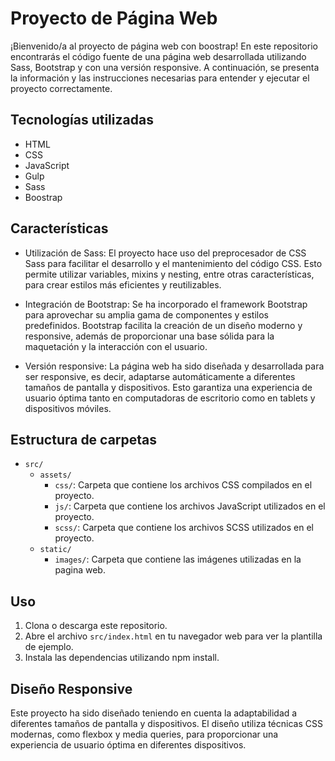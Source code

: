 # Proyecto de Página Web

¡Bienvenido/a al proyecto de página web con boostrap! En este repositorio encontrarás el código fuente de una página web desarrollada utilizando Sass, Bootstrap y con una versión responsive. A continuación, se presenta la información y las instrucciones necesarias para entender y ejecutar el proyecto correctamente.

## Tecnologías utilizadas

- HTML
- CSS
- JavaScript
- Gulp
- Sass
- Boostrap

## Características

- Utilización de Sass: El proyecto hace uso del preprocesador de CSS Sass para facilitar el desarrollo y el mantenimiento del código CSS. Esto permite utilizar variables, mixins y nesting, entre otras características, para crear estilos más eficientes y reutilizables.

- Integración de Bootstrap: Se ha incorporado el framework Bootstrap para aprovechar su amplia gama de componentes y estilos predefinidos. Bootstrap facilita la creación de un diseño moderno y responsive, además de proporcionar una base sólida para la maquetación y la interacción con el usuario.

- Versión responsive: La página web ha sido diseñada y desarrollada para ser responsive, es decir, adaptarse automáticamente a diferentes tamaños de pantalla y dispositivos. Esto garantiza una experiencia de usuario óptima tanto en computadoras de escritorio como en tablets y dispositivos móviles.

## Estructura de carpetas

- `src/`
  - `assets/`
    - `css/`: Carpeta que contiene los archivos CSS compilados en el proyecto.
    - `js/`: Carpeta que contiene los archivos JavaScript utilizados en el proyecto.
    - `scss/`: Carpeta que contiene los archivos SCSS utilizados en el proyecto.
  - `static/`
    - `images/`: Carpeta que contiene las imágenes utilizadas en la pagina web.

## Uso

1. Clona o descarga este repositorio.
2. Abre el archivo `src/index.html` en tu navegador web para ver la plantilla de ejemplo.
3. Instala las dependencias utilizando npm install.

## Diseño Responsive

Este proyecto ha sido diseñado teniendo en cuenta la adaptabilidad a diferentes tamaños de pantalla y dispositivos. El diseño utiliza técnicas CSS modernas, como flexbox y media queries, para proporcionar una experiencia de usuario óptima en diferentes dispositivos.
